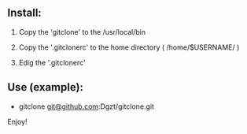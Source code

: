 Install:
---------

1) Copy the 'gitclone' to the /usr/local/bin

2) Copy the '.gitclonerc' to the home directory ( /home/$USERNAME/ )

3) Edig the '.gitclonerc' 

Use (example):
---------------
 - gitclone git@github.com:Dgzt/gitclone.git

 Enjoy!
 